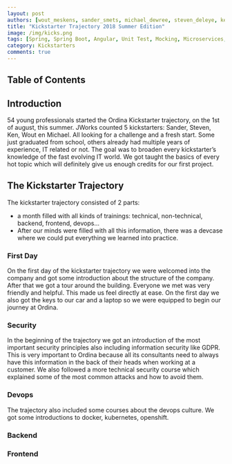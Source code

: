 ```yaml
---
layout: post
authors: [wout_meskens, sander_smets, michael_dewree, steven_deleye, ken_keymolen]
title: "Kickstarter Trajectory 2018 Summer Edition"
image: /img/kicks.png
tags: [Spring, Spring Boot, Angular, Unit Test, Mocking, Microservices, Git, DevOps, Docker, Typescript, Kickstarter, Security]
category: Kickstarters
comments: true
---
```


## Table of Contents

## Introduction
54 young professionals started the Ordina Kickstarter trajectory, on the 1st of august, this summer. 
JWorks counted 5 kickstarters: Sander, Steven, Ken, Wout en Michael. All looking for a challenge and a fresh start. 
Some just graduated from school, others already had multiple years of experience, IT related or not. 
The goal was to broaden every kickstarter’s knowledge of the fast evolving IT world. 
We got taught the basics of every hot topic which will definitely give us enough credits for our first project.

## The Kickstarter Trajectory
The kickstarter trajectory consisted of 2 parts: 
* a month filled with all kinds of trainings: technical, non-technical, backend, frontend, devops...  
* After our minds were filled with all this information, there was a devcase where we could put everything we learned into practice.

### First Day
On the first day of the kickstarter trajectory we were welcomed into the company and got some introduction about the structure of the company. 
After that we got a tour around the building. Everyone we met was very friendly and helpful. This made us feel directly at ease. 
On the first day we also got the keys to our car and a laptop so we were equipped to begin our journey at Ordina.

### Security
In the beginning of the trajectory we got an introduction of the most important security principles also including information security like GDPR. 
This is very important to Ordina because all its consultants need to always have this information in the back of their heads when working at a customer.
We also followed a more technical security course which explained some of the most common attacks and how to avoid them.

### Devops
The trajectory also included some courses about the devops culture. We got some introductions to docker, kubernetes, openshift.

### Backend

### Frontend



